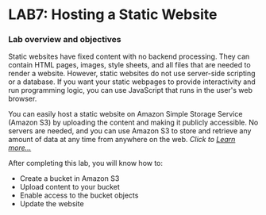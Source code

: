 #   LAB7: Hosting a Static Website

### Lab overview and objectives

Static websites have fixed content with no backend processing. They can contain HTML pages, images, style sheets, and all files that are needed to render a website. However, static websites do not use server-side scripting or a database. If you want your static webpages to provide interactivity and run programming logic, you can use JavaScript that runs in the user's web browser.

You can easily host a static website on Amazon Simple Storage Service (Amazon S3) by uploading the content and making it publicly accessible. No servers are needed, and you can use Amazon S3 to store and retrieve any amount of data at any time from anywhere on the web. _Click to [Learn more...](https://awseducate.instructure.com/courses/768/assignments/3159?module_item_id=13575)_

After completing this lab, you will know how to:

+   Create a bucket in Amazon S3
+   Upload content to your bucket
+   Enable access to the bucket objects
+   Update the website 